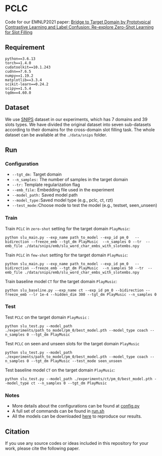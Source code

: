 # PCLC

Code for our EMNLP2021 paper: [Bridge to Target Domain by Prototypical Contrastive Learning and Label Confusion: Re-explore Zero-Shot Learning for Slot Filling](https://arxiv.org/abs/2110.03572)

## Requirement

```
python==3.6.13
torch==1.4.0
cudatoolkit==10.1.243
cudnn==7.6.5
numpy==1.19.2
matplotlib==3.3.4
scikit-learn==0.24.2
scipy==1.5.4
tqdm==4.60.0
```

## Dataset

We use [SNIPS](https://github.com/MiuLab/SlotGated-SLU/tree/master/data/snips) dataset in our experiments, which has 7 domains and 39 slots types. We have divided the original dataset into seven sub-datasets according to their domains for the cross-domain slot filling task.  The whole dataset can be available at the `./data/snips`  folder.

## Run

### Configuration

- `--tgt_dm:` Target domain
- `--n_samples:` The number of samples in the target domain
- `--tr:` Template regularization flag
- `--emb_file:` Embedding file used in the experiment
- `--model_path:` Saved model path
- `--model_type:`Saved model type (e.g., pclc, ct, rzt)
- `--test_mode:`Choose mode to test the model (e.g., testset, seen_unseen)

### Train

Train `PCLC` in  `zero-shot` setting for the target domain `PlayMusic`:

```
python slu_main.py --exp_name path_to_model --exp_id pm_0   --bidirection --freeze_emb --tgt_dm PlayMusic  --n_samples 0 --tr  --emb_file ./data/snips/emb/slu_word_char_embs_with_slotembs.npy
```

Train `PCLC` in  `few-shot` setting for the target domain `PlayMusic`:
```
python slu_main.py --exp_name path_to_model --exp_id pm_0   --bidirection --freeze_emb --tgt_dm PlayMusic  --n_samples 50 --tr  --emb_file ./data/snips/emb/slu_word_char_embs_with_slotembs.npy
```

Train  baseline model `CT` for the target domain `PlayMusic`:

```
python slu_baseline.py --exp_name ct --exp_id pm_0 --bidirection --freeze_emb --lr 1e-4 --hidden_dim 300 --tgt_dm PlayMusic --n_samples 0
```

### Test

Test `PCLC` on the target domain `PlayMusic` :

```
python slu_test.py --model_path ./experiments/path_to_model/pm_0/best_model.pth --model_type coach --n_samples 0 --tgt_dm PlayMusic
```

Test `PCLC` on seen and unseen slots for the target domain `PlayMusic`

```
python slu_test.py --model_path ./experiments/path_to_model/pm_0/best_model.pth --model_type coach --n_samples 0 --tgt_dm PlayMusic --test_mode seen_unseen
```

Test baseline model `CT` on the target domain `PlayMusic`:

```
python slu_test.py --model_path ./experiments/ct/pm_0/best_model.pth --model_type ct --n_samples 0 --tgt_dm PlayMusic
```

### Notes

- More details about the configurations can be found at [config.py](https://github.com/W-lw/PCLC/blob/main/config.py)
- A full set of commands can be found in [run.sh](https://github.com/W-lw/PCLC/blob/main/run.sh)
- All the models can be downloaded [here]()  to reproduce our results.

## Citation

 If you use any source codes or ideas included in this repository for your work, please cite the following paper.

```

```


